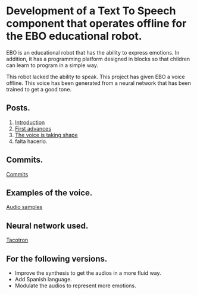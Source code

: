# Development of a Text To Speech component that operates offline for the EBO educational robot.

EBO is an educational robot that has the ability to express emotions. In addition, it has a programming platform designed in blocks so that children can learn to program in a simple way.

This robot lacked the ability to speak. This project has given EBO a voice offline. This voice has been generated from a neural network that has been trained to get a good tone.

## Posts.
1. [Introduction](https://robocomp.github.io/web/gsoc/2019/isabel_najarro/post01) 
2. [First advances](https://robocomp.github.io/web/gsoc/2019/isabel_najarro/post02)
3. [The voice is taking shape](https://robocomp.github.io/web/gsoc/2019/isabel_najarro/post03)
4. falta hacerlo.

## Commits.
[Commits](https://github.com/inajarrob/learnbot/commits/text2speech)

## Examples of the voice.
[Audio samples](https://github.com/inajarrob/AudioSamples)

## Neural network used.
[Tacotron](https://github.com/keithito/tacotron)

## For the following versions.
- Improve the synthesis to get the audios in a more fluid way.
- Add Spanish language.
- Modulate the audios to represent more emotions.
